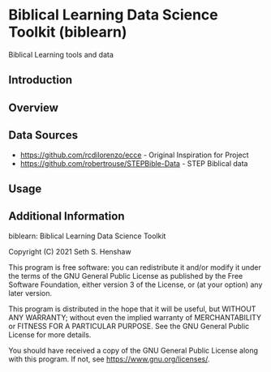 # Biblical Learning Data Science Toolkit (biblearn)
Biblical Learning tools and data

## Introduction

## Overview

## Data Sources
* https://github.com/rcdilorenzo/ecce - Original Inspiration for Project
* https://github.com/robertrouse/STEPBible-Data - STEP Biblical data


## Usage

## Additional Information

biblearn: Biblical Learning Data Science Toolkit

Copyright (C) 2021 Seth S. Henshaw

This program is free software: you can redistribute it and/or modify
it under the terms of the GNU General Public License as published by
the Free Software Foundation, either version 3 of the License, or
(at your option) any later version.

This program is distributed in the hope that it will be useful,
but WITHOUT ANY WARRANTY; without even the implied warranty of
MERCHANTABILITY or FITNESS FOR A PARTICULAR PURPOSE.  See the
GNU General Public License for more details.

You should have received a copy of the GNU General Public License
along with this program.  If not, see <https://www.gnu.org/licenses/>.

<br>
<br>
